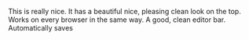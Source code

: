This is really nice. It has a beautiful nice, pleasing clean look on the top. Works on every browser in the same way. A good, clean editor bar. Automatically saves 
